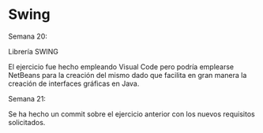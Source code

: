 # Swing

Semana 20:

Librería SWING

El ejercicio fue hecho empleando Visual Code pero podría emplearse NetBeans para la creación del mismo dado que facilita en gran manera la creación de interfaces gráficas en Java.

Semana 21:

Se ha hecho un commit sobre el ejercicio anterior con los nuevos requisitos solicitados.
